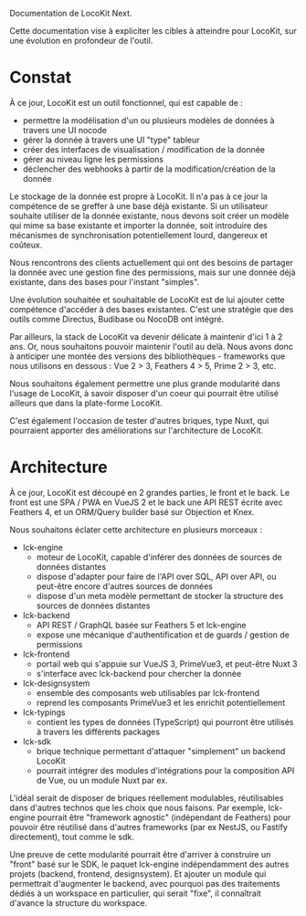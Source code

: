 Documentation de LocoKit Next.

Cette documentation vise à expliciter les cibles à atteindre
pour LocoKit, sur une évolution en profondeur de l'outil.

# Constat

À ce jour, LocoKit est un outil fonctionnel, qui est capable de :
* permettre la modélisation d'un ou plusieurs modèles de données à travers une UI nocode
* gérer la donnée à travers une UI "type" tableur
* créer des interfaces de visualisation / modification de la donnée
* gérer au niveau ligne les permissions
* déclencher des webhooks à partir de la modification/création de la donnée

Le stockage de la donnée est propre à LocoKit.
Il n'a pas à ce jour la compétence de se greffer à une base déjà existante.
Si un utilisateur souhaite utiliser de la donnée existante,
nous devons soit créer un modèle qui mime sa base existante et importer
la donnée, soit introduire des mécanismes de synchronisation
potentiellement lourd, dangereux et coûteux.

Nous rencontrons des clients actuellement qui ont des besoins
de partager la donnée avec une gestion fine des permissions,
mais sur une donnée déjà existante, dans des bases pour l'instant "simples".

Une évolution souhaitée et souhaitable de LocoKit est de lui ajouter
cette compétence d'accéder à des bases existantes. 
C'est une stratégie que des outils comme Directus, Budibase ou NocoDB ont intégré.

Par ailleurs, la stack de LocoKit va devenir délicate à maintenir d'ici 1 à 2 ans.
Or, nous souhaitons pouvoir maintenir l'outil au delà.
Nous avons donc à anticiper une montée des versions des bibliothèques - frameworks
que nous utilisons en dessous : Vue 2 > 3, Feathers 4 > 5, Prime 2 > 3, etc.

Nous souhaitons également permettre une plus grande modularité
dans l'usage de LocoKit, à savoir disposer d'un coeur qui pourrait
être utilisé ailleurs que dans la plate-forme LocoKit.

C'est également l'occasion de tester d'autres briques, type Nuxt,
qui pourraient apporter des améliorations sur l'architecture de LocoKit.

# Architecture

À ce jour, LocoKit est découpé en 2 grandes parties, le front et le back.
Le front est une SPA / PWA en VueJS 2 et le back une API REST écrite
avec Feathers 4, et un ORM/Query builder basé sur Objection et Knex.

Nous souhaitons éclater cette architecture en plusieurs morceaux :
* lck-engine 
  * moteur de LocoKit, capable d'inférer des données de sources de données distantes
  * dispose d'adapter pour faire de l'API over SQL, API over API, ou peut-être encore d'autres sources de données
  * dispose d'un meta modèle permettant de stocker la structure des sources de données distantes
* lck-backend
  * API REST / GraphQL basée sur Feathers 5 et lck-engine
  * expose une mécanique d'authentification et de guards / gestion de permissions
* lck-frontend
  * portail web qui s'appuie sur VueJS 3, PrimeVue3, et peut-être Nuxt 3
  * s'interface avec lck-backend pour chercher la donnée
* lck-designsystem
  * ensemble des composants web utilisables par lck-frontend
  * reprend les composants PrimeVue3 et les enrichit potentiellement
* lck-typings
  * contient les types de données (TypeScript) qui pourront être utilisés à travers les différents packages
* lck-sdk
  * brique technique permettant d'attaquer "simplement" un backend LocoKit
  * pourrait intégrer des modules d'intégrations pour la composition API de Vue, ou un module Nuxt par ex.

L'idéal serait de disposer de briques réellement modulables, réutilisables dans d'autres technos que les choix que nous faisons.
Par exemple, lck-engine pourrait être "framework agnostic" (indépendant de Feathers) pour pouvoir être réutilisé dans d'autres frameworks (par ex NestJS, ou Fastify directement), tout comme le sdk.

Une preuve de cette modularité pourrait être d'arriver
à construire un "front" basé sur le SDK, le paquet lck-engine
indépendamment des autres projets (backend, frontend, designsystem).
Et ajouter un module qui permettrait d'augmenter le backend,
avec pourquoi pas des traitements dédiés à un workspace en particulier,
qui serait "fixe", il connaîtrait d'avance la structure du workspace.